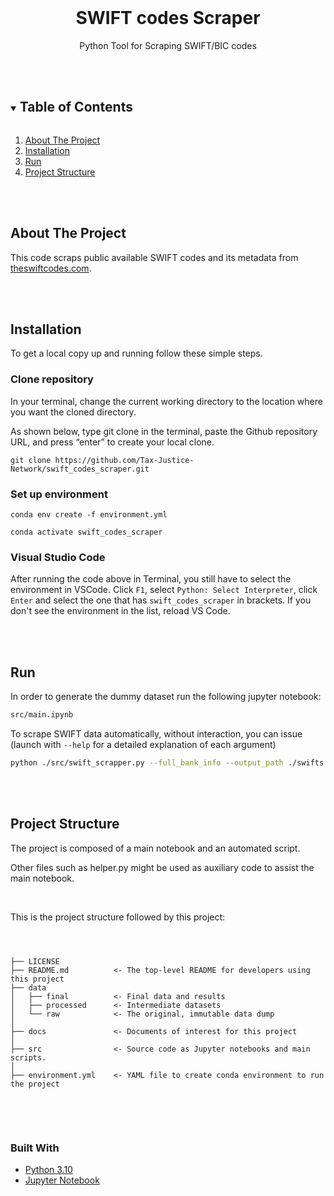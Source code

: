 <br />
<p align="center">
  <h1 align="center">SWIFT codes Scraper</h1>
</p>
<p align="center">
  Python Tool for Scraping SWIFT/BIC codes
  <br />
  <br />
  <br />
</p>




<!-- TABLE OF CONTENTS -->
<details open="open">
  <summary><h2 style="display: inline-block">Table of Contents</h2></summary>
  <ol>
    <li>
      <a href="#about-the-project">About The Project</a>
    </li>
    <li>
      <a href="#installation">Installation</a>
    <li>
      <a href="#run">Run</a>
    </li>
    <li><a href="#project-structure">Project Structure</a></li>
    
  </ol>
</details>
<br />
<br />


<!-- ABOUT THE PROJECT -->
## About The Project

This code scraps public available SWIFT codes and its metadata from [theswiftcodes.com](https://www.theswiftcodes.com/).

<br />
<br />

## Installation

To get a local copy up and running follow these simple steps.

### Clone repository

In your terminal, change the current working directory to the location where you want the cloned directory.

As shown below, type git clone in the terminal, paste the Github repository URL, and press “enter” to create your local clone. 

```
git clone https://github.com/Tax-Justice-Network/swift_codes_scraper.git
```

### Set up environment

```
conda env create -f environment.yml

conda activate swift_codes_scraper
```

### Visual Studio Code

After running the code above in Terminal, you still have to select the environment in VSCode. Click `F1`, select `Python: Select Interpreter`, click `Enter` and select the one that has `swift_codes_scraper` in brackets. If you don't see the environment in the list, reload VS Code.

<br />
<br />

## Run

In order to generate the dummy dataset run the following jupyter notebook:
   ```sh
   src/main.ipynb
   ```

To scrape SWIFT data automatically, without interaction, you can issue (launch with `--help` for a detailed explanation of each argument)
```sh
python ./src/swift_scrapper.py --full_bank_info --output_path ./swifts.jsonl
```

<br />
<br />

## Project Structure

The project is composed of a main notebook and an automated script.

Other files such as helper.py might be used as auxiliary code to assist the main notebook.

<br />

This is the project structure followed by this project:
<pre><code>

  
├── LICENSE 
├── README.md          <- The top-level README for developers using this project
├── data
│   ├── final          <- Final data and results
│   ├── processed      <- Intermediate datasets
│   └── raw            <- The original, immutable data dump
│
├── docs               <- Documents of interest for this project
│
├── src                <- Source code as Jupyter notebooks and main scripts.
│
├── environment.yml    <- YAML file to create conda environment to run the project
   
</code></pre>

<br />
<br />

### Built With

* [Python 3.10](https://www.python.org/)
* [Jupyter Notebook](https://jupyter.org/ )

